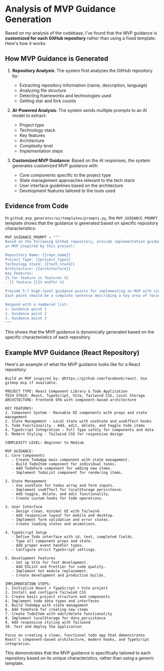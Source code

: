 # Analysis of MVP Guidance Generation

Based on my analysis of the codebase, I've found that the MVP guidance is **customized for each GitHub repository** rather than using a fixed template. Here's how it works:

## How MVP Guidance is Generated

1. **Repository Analysis**: The system first analyzes the GitHub repository by:
   - Extracting repository information (name, description, language)
   - Analyzing file structure
   - Detecting frameworks and technologies used
   - Getting star and fork counts

2. **AI-Powered Analysis**: The system sends multiple prompts to an AI model to extract:
   - Project type
   - Technology stack
   - Key features
   - Architecture
   - Complexity level
   - Implementation steps

3. **Customized MVP Guidance**: Based on the AI responses, the system generates customized MVP guidance with:
   - Core components specific to the project type
   - State management approaches relevant to the tech stack
   - User interface guidelines based on the architecture
   - Development features tailored to the tools used

## Evidence from Code

In `github_mvp_generator/ai/templates/prompts.py`, the `MVP_GUIDANCE_PROMPT` template shows that the guidance is generated based on specific repository characteristics:

```python
MVP_GUIDANCE_PROMPT = """
Based on the following GitHub repository, provide implementation guidance for creating 
an MVP inspired by this project:

Repository Name: {{repo_name}}
Project Type: {{project_type}}
Technology Stack: {{tech_stack}}
Architecture: {{architecture}}
Key Features: 
{% for feature in features %}
- {{ feature }}{% endfor %}

Provide 5-7 high-level guidance points for implementing an MVP with similar characteristics.
Each point should be a complete sentence describing a key area of focus.

Respond with a numbered list:
1. Guidance point 1
2. Guidance point 2
3. Guidance point 3
"""
```

This shows that the MVP guidance is dynamically generated based on the specific characteristics of each repository.

## Example MVP Guidance (React Repository)

Here's an example of what the MVP guidance looks like for a React repository:

```
Build an MVP inspired by: @https://github.com/facebook/react. Use gitmvp mcp if available.

PROJECT TYPE: React Component Library & Todo Application
TECH STACK: React, TypeScript, Vite, Tailwind CSS, Local Storage
ARCHITECTURE: Frontend SPA with component-based architecture

KEY FEATURES:
1. Component System - Reusable UI components with props and state management
2. State Management - Local state with useState and useEffect hooks
3. Todo Functionality - Add, edit, delete, and toggle todo items
4. TypeScript Integration - Full type safety for components and data
5. Modern Styling - Tailwind CSS for responsive design

COMPLEXITY LEVEL: Beginner to Medium

MVP GUIDANCE:
1. Core Components
   - Create TodoApp main component with state management.
   - Build TodoItem component for individual tasks.
   - Add TodoForm component for adding new items.
   - Implement TodoList component for rendering items.

2. State Management
   - Use useState for todos array and form inputs.
   - Implement useEffect for localStorage persistence.
   - Add toggle, delete, and edit functionality.
   - Create custom hooks for todo operations.

3. User Interface
   - Design clean, minimal UI with Tailwind.
   - Add responsive layout for mobile and desktop.
   - Implement form validation and error states.
   - Create loading states and animations.

4. TypeScript Setup
   - Define Todo interface with id, text, completed fields.
   - Type all component props and state.
   - Add proper event handler types.
   - Configure strict TypeScript settings.

5. Development Features
   - Set up Vite for fast development.
   - Add ESLint and Prettier for code quality.
   - Implement hot module replacement.
   - Create development and production builds.

IMPLEMENTATION STEPS:
1. Initialize React + TypeScript + Vite project
2. Install and configure Tailwind CSS
3. Create basic project structure and components
4. Implement todo data types and interfaces
5. Build TodoApp with state management
6. Add TodoForm for creating new items
7. Create TodoItem with edit/delete functionality
8. Implement localStorage for data persistence
9. Add responsive styling with Tailwind
10. Test and deploy the application

Focus on creating a clean, functional todo app that demonstrates React's component-based architecture, modern hooks, and TypeScript integration.
```

This demonstrates that the MVP guidance is specifically tailored to each repository based on its unique characteristics, rather than using a generic template.